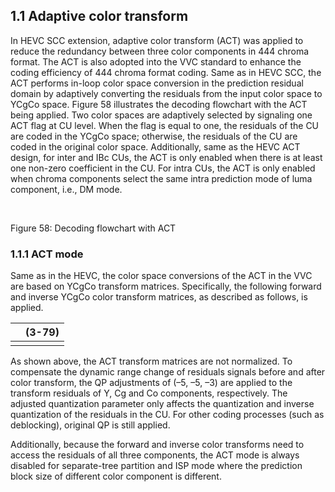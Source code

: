 ## 1.1    Adaptive color transform

In HEVC SCC extension, adaptive color transform (ACT) was applied to reduce the redundancy between three color components in 444 chroma format. The ACT is also adopted into the VVC standard to enhance the coding efficiency of 444 chroma format coding. Same as in HEVC SCC, the ACT performs in-loop color space conversion in the prediction residual domain by adaptively converting the residuals from the input color space to YCgCo space. Figure 58 illustrates the decoding flowchart with the ACT being applied. Two color spaces are adaptively selected by signaling one ACT flag at CU level. When the flag is equal to one, the residuals of the CU are coded in the YCgCo space; otherwise, the residuals of the CU are coded in the original color space. Additionally, same as the HEVC ACT design, for inter and IBc CUs, the ACT is only enabled when there is at least one non-zero coefficient in the CU. For intra CUs, the ACT is only enabled when chroma components select the same intra prediction mode of luma component, i.e., DM mode.

​                               

Figure 58: Decoding flowchart with ACT

### 1.1.1    ACT mode

Same as in the HEVC, the color space conversions of the ACT in the VVC are based on YCgCo transform matrices. Specifically, the following forward and inverse YCgCo color transform matrices, as described as follows, is applied.

|      | (3-79) |
| ---- | ------ |
|      |        |

As shown above, the ACT transform matrices are not normalized. To compensate the dynamic range change of residuals signals before and after color transform, the QP adjustments of (–5, –5, –3) are applied to the transform residuals of Y, Cg and Co components, respectively. The adjusted quantization parameter only affects the quantization and inverse quantization of the residuals in the CU. For other coding processes (such as deblocking), original QP is still applied.

Additionally, because the forward and inverse color transforms need to access the residuals of all three components, the ACT mode is always disabled for separate-tree partition and ISP mode where the prediction block size of different color component is different.